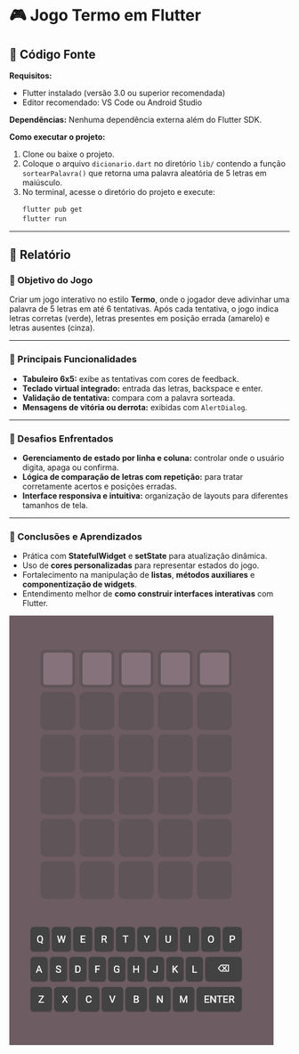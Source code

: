 # 🎮 Jogo Termo em Flutter

## 📁 Código Fonte

**Requisitos:**
- Flutter instalado (versão 3.0 ou superior recomendada)
- Editor recomendado: VS Code ou Android Studio

**Dependências:**
Nenhuma dependência externa além do Flutter SDK.

**Como executar o projeto:**
1. Clone ou baixe o projeto.
2. Coloque o arquivo `dicionario.dart` no diretório `lib/` contendo a função `sortearPalavra()` que retorna uma palavra aleatória de 5 letras em maiúsculo.
3. No terminal, acesse o diretório do projeto e execute:
   ```bash
   flutter pub get
   flutter run
   ```

---

## 📝 Relatório

### 🎯 Objetivo do Jogo
Criar um jogo interativo no estilo **Termo**, onde o jogador deve adivinhar uma palavra de 5 letras em até 6 tentativas. Após cada tentativa, o jogo indica letras corretas (verde), letras presentes em posição errada (amarelo) e letras ausentes (cinza).

---

### 🔧 Principais Funcionalidades

- **Tabuleiro 6x5:** exibe as tentativas com cores de feedback.
- **Teclado virtual integrado:** entrada das letras, backspace e enter.
- **Validação de tentativa:** compara com a palavra sorteada.
- **Mensagens de vitória ou derrota:** exibidas com `AlertDialog`.

---

### 🧱 Desafios Enfrentados

- **Gerenciamento de estado por linha e coluna:** controlar onde o usuário digita, apaga ou confirma.
- **Lógica de comparação de letras com repetição:** para tratar corretamente acertos e posições erradas.
- **Interface responsiva e intuitiva:** organização de layouts para diferentes tamanhos de tela.

---

### 📘 Conclusões e Aprendizados

- Prática com **StatefulWidget** e **setState** para atualização dinâmica.
- Uso de **cores personalizadas** para representar estados do jogo.
- Fortalecimento na manipulação de **listas**, **métodos auxiliares** e **componentização de widgets**.
- Entendimento melhor de **como construir interfaces interativas** com Flutter.

![alt text](image.png)